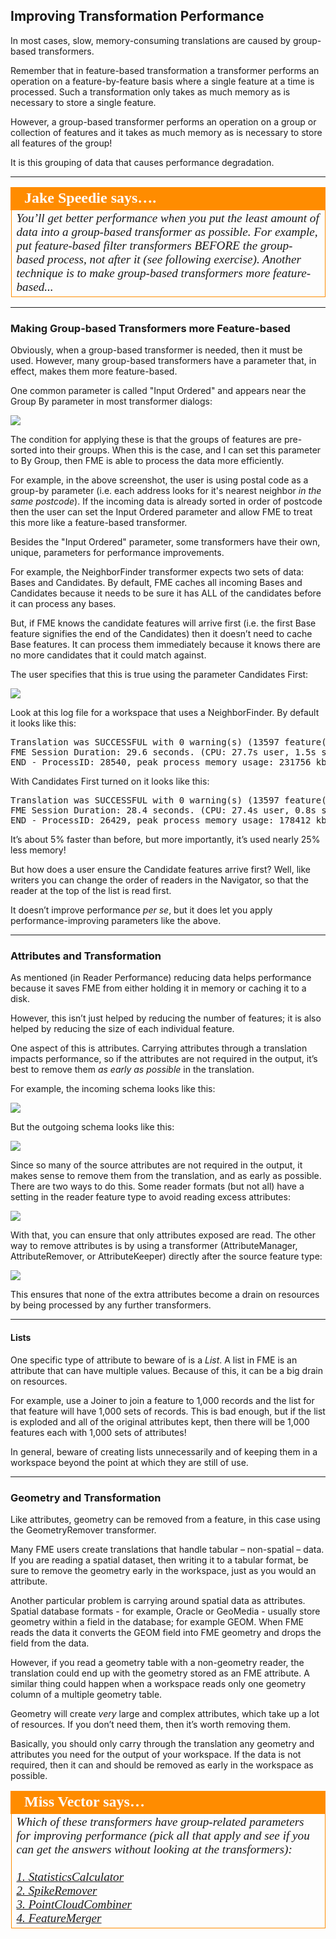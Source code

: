 ## Improving Transformation Performance ##

In most cases, slow, memory-consuming translations are caused by group-based transformers.

Remember that in feature-based transformation a transformer performs an operation on a feature-by-feature basis where a single feature at a time is processed. Such a transformation only takes as much memory as is necessary to store a single feature.

However, a group-based transformer performs an operation on a group or collection of features and it takes as much memory as is necessary to store all features of the group!

It is this grouping of data that causes performance degradation. 

---

<table style="border-spacing: 0px">
<tr>
<td style="vertical-align:middle;background-color:darkorange;border: 2px solid darkorange">
<i class="fa fa-quote-left fa-lg fa-pull-left fa-fw" style="color:white;padding-right: 12px;vertical-align:text-top"></i>
<span style="color:white;font-size:x-large;font-weight: bold;font-family:serif">Jake Speedie says….</span>
</td>
</tr>

<tr>
<td style="border: 1px solid darkorange">
<span style="font-family:serif; font-style:italic; font-size:larger">
You’ll get better performance when you put the least amount of data into a group-based transformer as possible.
For example, put feature-based filter transformers BEFORE the group-based process, not after it (see following exercise). Another technique is to make group-based transformers more feature-based...
</span>
</td>
</tr>
</table>

---

### Making Group-based Transformers more Feature-based ###

Obviously, when a group-based transformer is needed, then it must be used. However, many group-based transformers have a parameter that, in effect, makes them more feature-based.

One common parameter is called "Input Ordered" and appears near the Group By parameter in most transformer dialogs:

![](./Images/Img2.029.TransformerPerformanceGroupedFeatureParam.png)

The condition for applying these is that the groups of features are pre-sorted into their groups. When this is the case, and I can set this parameter to By Group, then FME is able to process the data more efficiently. 

For example, in the above screenshot, the user is using postal code as a group-by parameter (i.e. each address looks for it's nearest neighbor *in the same postcode*). If the incoming data is already sorted in order of postcode then the user can set the Input Ordered parameter and allow FME to treat this more like a feature-based transformer.

Besides the "Input Ordered" parameter, some transformers have their own, unique, parameters for performance improvements.

For example, the NeighborFinder transformer expects two sets of data: Bases and Candidates. By default, FME caches all incoming Bases and Candidates because it needs to be sure it has ALL of the candidates before it can process any bases.

But, if FME knows the candidate features will arrive first (i.e. the first Base feature signifies the end of the Candidates) then it doesn’t need to cache Base features. It can process them immediately because it knows there are no more candidates that it could match against.

The user specifies that this is true using the parameter Candidates First:

![](./Images/Img2.030.TransformerPerformanceNeighborsFirst.png)

Look at this log file for a workspace that uses a NeighborFinder. By default it looks like this:

<pre>
Translation was SUCCESSFUL with 0 warning(s) (13597 feature(s) output)
FME Session Duration: 29.6 seconds. (CPU: 27.7s user, 1.5s system)
END - ProcessID: 28540, peak process memory usage: 231756 kb
</pre>

With Candidates First turned on it looks like this:

<pre>
Translation was SUCCESSFUL with 0 warning(s) (13597 feature(s) output)
FME Session Duration: 28.4 seconds. (CPU: 27.4s user, 0.8s system)
END - ProcessID: 26429, peak process memory usage: 178412 kb
</pre>

It’s about 5% faster than before, but more importantly, it’s used nearly 25% less memory!

But how does a user ensure the Candidate features arrive first? Well, like writers you can change the order of readers in the Navigator, so that the reader at the top of the list is read first.

It doesn’t improve performance *per se*, but it does let you apply performance-improving parameters like the above.

---

### Attributes and Transformation ###

As mentioned (in Reader Performance) reducing data helps performance because it saves FME from either holding it in memory or caching it to a disk.

However, this isn’t just helped by reducing the number of features; it is also helped by reducing the size of each individual feature.

One aspect of this is attributes. Carrying attributes through a translation impacts performance, so if the attributes are not required in the output, it’s best to remove them *as early as possible* in the translation.

For example, the incoming schema looks like this:

![](./Images/Img2.033.TransformerPerformanceAttrsSourceSchema.png)

But the outgoing schema looks like this:

![](./Images/Img2.034.TransformerPerformanceAttrsDestSchema.png)

Since so many of the source attributes are not required in the output, it makes sense to remove them from the translation, and as early as possible. There are two ways to do this. Some reader formats (but not all) have a setting in the reader feature type to avoid reading excess attributes:

![](./Images/Img2.035.TransformerPerformanceReadAttrs.png)

With that, you can ensure that only attributes exposed are read. The other way to remove attributes is by using a transformer (AttributeManager, AttributeRemover, or AttributeKeeper) directly after the source feature type:

![](./Images/Img2.036.TransformerPerformanceRemovingAttrs.png)

This ensures that none of the extra attributes become a drain on resources by being processed by any further transformers.

---

#### Lists ####

One specific type of attribute to beware of is a *List*. A list in FME is an attribute that can have multiple values. Because of this, it can be a big drain on resources.

For example, use a Joiner to join a feature to 1,000 records and the list for that feature will have 1,000 sets of records. This is bad enough, but if the list is exploded and all of the original attributes kept, then there will be 1,000 features each with 1,000 sets of attributes!

In general, beware of creating lists unnecessarily and of keeping them in a workspace beyond the point at which they are still of use.

---

### Geometry and Transformation ###

Like attributes, geometry can be removed from a feature, in this case using the GeometryRemover transformer.

Many FME users create translations that handle tabular – non-spatial – data. If you are reading a spatial dataset, then writing it to a tabular format, be sure to remove the geometry early in the workspace, just as you would an attribute.

Another particular problem is carrying around spatial data as attributes. Spatial database formats - for example, Oracle or GeoMedia - usually store geometry within a field in the database; for example GEOM. When FME reads the data it converts the GEOM field into FME geometry and drops the field from the data.

However, if you read a geometry table with a non-geometry reader, the translation could end up with the geometry stored as an FME attribute. A similar thing could happen when a workspace reads only one geometry column of a multiple geometry table.

Geometry will create *very* large and complex attributes, which take up a lot of resources. If you don’t need them, then it’s worth removing them.

Basically, you should only carry through the translation any geometry and attributes you need for the output of your workspace. If the data is not required, then it can and should be removed as early in the workspace as possible.

<table style="border-spacing: 0px">
<tr>
<td style="vertical-align:middle;background-color:darkorange;border: 2px solid darkorange">
<i class="fa fa-quote-left fa-lg fa-pull-left fa-fw" style="color:white;padding-right: 12px;vertical-align:text-top"></i>
<span style="color:white;font-size:x-large;font-weight: bold;font-family:serif">Miss Vector says…</span>
</td>
</tr>

<tr>
<td style="border: 1px solid darkorange">
<span style="font-family:serif; font-style:italic; font-size:larger">
Which of these transformers have group-related parameters for improving performance (pick all that apply and see if you can get the answers without looking at the transformers): 
<br><br><a href="http://52.73.3.37/fmedatastreaming/Manual/QAResponse2017.fmw?chapter=12&question=4&answer=1&DestDataset_TEXTLINE=C%3A%5CFMEOutput%5CQAResponse.html">1. StatisticsCalculator</a>
<br><a href="http://52.73.3.37/fmedatastreaming/Manual/QAResponse2017.fmw?chapter=12&question=4&answer=2&DestDataset_TEXTLINE=C%3A%5CFMEOutput%5CQAResponse.html">2. SpikeRemover</a>
<br><a href="http://52.73.3.37/fmedatastreaming/Manual/QAResponse2017.fmw?chapter=12&question=4&answer=3&DestDataset_TEXTLINE=C%3A%5CFMEOutput%5CQAResponse.html">3. PointCloudCombiner</a>
<br><a href="http://52.73.3.37/fmedatastreaming/Manual/QAResponse2017.fmw?chapter=12&question=4&answer=4&DestDataset_TEXTLINE=C%3A%5CFMEOutput%5CQAResponse.html">4. FeatureMerger</a>
</span>
</td>
</tr>
</table>